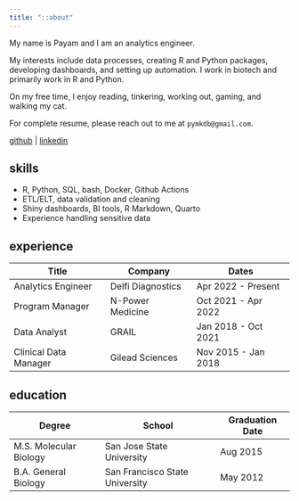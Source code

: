 ```yaml
---
title: "::about"
---
```


My name is Payam and I am an analytics engineer.

My interests include data processes, creating R and Python packages, developing dashboards, and setting up automation. I work in biotech and primarily work in R and Python.

On my free time, I enjoy reading, tinkering, working out, gaming, and walking my cat.

For complete resume, please reach out to me at `pymkdb@gmail.com`.

[github](https://github.com/pymk) | [linkedin](https://linkedin.com/in/payamk/)

## skills

- R, Python, SQL, bash, Docker, Github Actions
- ETL/ELT, data validation and cleaning
- Shiny dashboards, BI tools, R Markdown, Quarto
- Experience handling sensitive data

## experience

| Title | Company | Dates |
| --- | --- | --- |
| Analytics Engineer | Delfi Diagnostics | Apr 2022 - Present |
| Program Manager | N-Power Medicine | Oct 2021 - Apr 2022 |
| Data Analyst | GRAIL | Jan 2018 - Oct 2021 |
| Clinical Data Manager | Gilead Sciences | Nov 2015 - Jan 2018 |

## education

| Degree | School | Graduation Date |
| --- | --- | --- |
| M.S. Molecular Biology | San Jose State University | Aug 2015 |
| B.A. General Biology | San Francisco State University | May 2012 |
